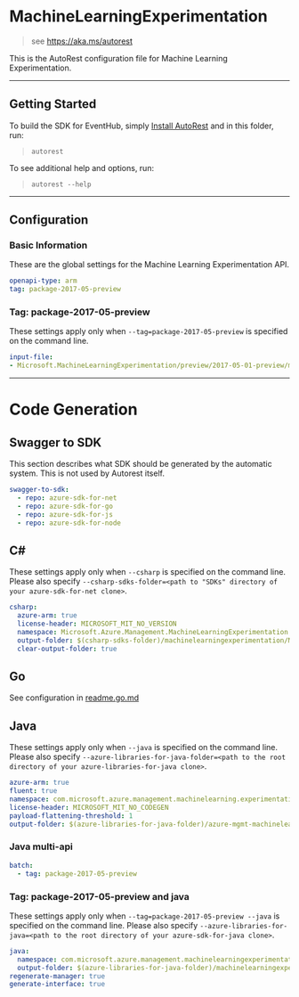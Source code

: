 # MachineLearningExperimentation

> see https://aka.ms/autorest

This is the AutoRest configuration file for Machine Learning Experimentation.



---
## Getting Started
To build the SDK for EventHub, simply [Install AutoRest](https://aka.ms/autorest/install) and in this folder, run:

> `autorest`

To see additional help and options, run:

> `autorest --help`
---

## Configuration



### Basic Information
These are the global settings for the Machine Learning Experimentation API.

``` yaml
openapi-type: arm
tag: package-2017-05-preview
```


### Tag: package-2017-05-preview

These settings apply only when `--tag=package-2017-05-preview` is specified on the command line.

``` yaml $(tag) == 'package-2017-05-preview'
input-file:
- Microsoft.MachineLearningExperimentation/preview/2017-05-01-preview/machineLearningExperimentation.json
```

---
# Code Generation


## Swagger to SDK

This section describes what SDK should be generated by the automatic system.
This is not used by Autorest itself.

``` yaml $(swagger-to-sdk)
swagger-to-sdk:
  - repo: azure-sdk-for-net
  - repo: azure-sdk-for-go
  - repo: azure-sdk-for-js
  - repo: azure-sdk-for-node
```


## C#

These settings apply only when `--csharp` is specified on the command line.
Please also specify `--csharp-sdks-folder=<path to "SDKs" directory of your azure-sdk-for-net clone>`.

``` yaml $(csharp)
csharp:
  azure-arm: true
  license-header: MICROSOFT_MIT_NO_VERSION
  namespace: Microsoft.Azure.Management.MachineLearningExperimentation
  output-folder: $(csharp-sdks-folder)/machinelearningexperimentation/Microsoft.Azure.Management.MachineLearningExperimentation/src/Generated
  clear-output-folder: true
```

## Go

See configuration in [readme.go.md](./readme.go.md)

## Java

These settings apply only when `--java` is specified on the command line.
Please also specify `--azure-libraries-for-java-folder=<path to the root directory of your azure-libraries-for-java clone>`.

``` yaml $(java)
azure-arm: true
fluent: true
namespace: com.microsoft.azure.management.machinelearning.experimentation
license-header: MICROSOFT_MIT_NO_CODEGEN
payload-flattening-threshold: 1
output-folder: $(azure-libraries-for-java-folder)/azure-mgmt-machinelearning/experimentation
```

### Java multi-api

``` yaml $(java) && $(multiapi)
batch:
  - tag: package-2017-05-preview
```

### Tag: package-2017-05-preview and java

These settings apply only when `--tag=package-2017-05-preview --java` is specified on the command line.
Please also specify `--azure-libraries-for-java=<path to the root directory of your azure-sdk-for-java clone>`.

``` yaml $(tag) == 'package-2017-05-preview' && $(java) && $(multiapi)
java:
  namespace: com.microsoft.azure.management.machinelearningexperimentation.v2017_05_01_preview
  output-folder: $(azure-libraries-for-java-folder)/machinelearningexperimentation/resource-manager/v2017_05_01_preview
regenerate-manager: true
generate-interface: true
```


